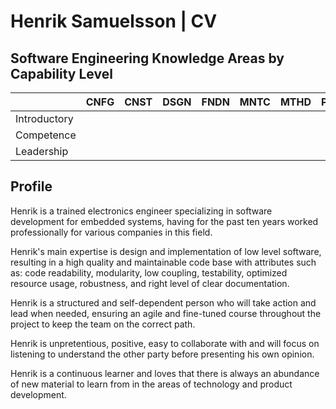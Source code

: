 # Henrik Samuelsson | CV

## Software Engineering Knowledge Areas by Capability Level

|              | CNFG | CNST | DSGN | FNDN | MNTC | MTHD | PRCS | MGMT | QUAL | RQMT | TEST |
| ---          | ---  | ---  | ---  | ---  | ---  | ---  | ---  | ---  | ---  | ---  | ---  |
| Introductory |      |      |      |      |      |      |      |      |      |      |      |      
| Competence   |      |      |      |      |      |      |      |      |      |      |      |      
| Leadership   |      |      |      |      |      |      |      |      |      |      |      |      

## Profile

Henrik is a trained electronics engineer specializing in software development for embedded systems, having for the past ten years worked professionally for various companies in this field.

Henrik's main expertise is design and implementation of low level software, resulting in a high quality and maintainable code base with attributes such as: code readability, modularity, low coupling, testability, optimized resource usage, robustness, and right level of clear documentation.

Henrik is a structured and self-dependent person who will take action and lead when needed, ensuring an agile and fine-tuned course throughout the project to keep the  team on the correct path.

Henrik is unpretentious, positive, easy to collaborate with and will focus on listening to understand the other party before presenting his own opinion.

Henrik is a continuous learner and loves that there is always an abundance of new material to learn from in the areas of technology and product development.

<!--
**HenrikSamuelsson/henriksamuelsson** is a ✨ _special_ ✨ repository because its `README.md` (this file) appears on your GitHub profile.

Here are some ideas to get you started:

- 🔭 I’m currently working on ...
- 🌱 I’m currently learning ...
- 👯 I’m looking to collaborate on ...
- 🤔 I’m looking for help with ...
- 💬 Ask me about ...
- 📫 How to reach me: ...
- 😄 Pronouns: ...
- ⚡ Fun fact: ...
-->

